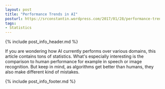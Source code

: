 ```yaml
---
layout: post
title: "Performance Trends in AI"
posturl: https://srconstantin.wordpress.com/2017/01/28/performance-trends-in-ai/
tags:
- Statistics
---
```


{% include post_info_header.md %}

If you are wondering how AI currently performs over various domains, this article contains tons of statistics. What's especially interesting is the comparison to human performance for example in speech or image recognition. But keep in mind, as algorithms get better than humans, they also make different kind of mistakes.

<!--more-->
{% include post_info_footer.md %}

